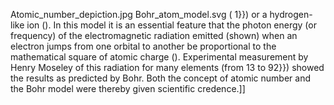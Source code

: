 Atomic_number_depiction.jpg Bohr_atom_model.svg ( 1}}) or a hydrogen-like ion (). In this model it is an essential feature that the photon energy (or frequency) of the electromagnetic radiation emitted (shown) when an electron jumps from one orbital to another be proportional to the mathematical square of atomic charge (). Experimental measurement by Henry Moseley of this radiation for many elements (from 13 to 92}}) showed the results as predicted by Bohr. Both the concept of atomic number and the Bohr model were thereby given scientific credence.]]
